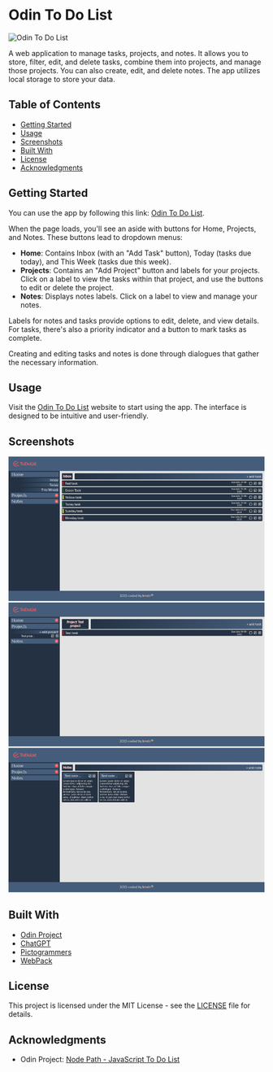 # Odin To Do List

![Odin To Do List](https://hrv3str.github.io/odin-to-do-list/assets/images/logo.png)

A web application to manage tasks, projects, and notes. It allows you to store, filter, edit, and delete tasks, combine them into projects, and manage those projects. You can also create, edit, and delete notes. The app utilizes local storage to store your data.

## Table of Contents

- [Getting Started](#getting-started)
- [Usage](#usage)
- [Screenshots](#screenshots)
- [Built With](#built-with)
- [License](#license)
- [Acknowledgments](#acknowledgments)

## Getting Started

You can use the app by following this link: [Odin To Do List](https://hrv3str.github.io/odin-to-do-list/).

When the page loads, you'll see an aside with buttons for Home, Projects, and Notes. These buttons lead to dropdown menus:

- **Home**: Contains Inbox (with an "Add Task" button), Today (tasks due today), and This Week (tasks due this week).
- **Projects**: Contains an "Add Project" button and labels for your projects. Click on a label to view the tasks within that project, and use the buttons to edit or delete the project.
- **Notes**: Displays notes labels. Click on a label to view and manage your notes.

Labels for notes and tasks provide options to edit, delete, and view details. For tasks, there's also a priority indicator and a button to mark tasks as complete.

Creating and editing tasks and notes is done through dialogues that gather the necessary information.

## Usage

Visit the [Odin To Do List](https://hrv3str.github.io/odin-to-do-list/) website to start using the app. The interface is designed to be intuitive and user-friendly.

## Screenshots

![Screenshot 1](./screenshots/Screenshot%201.png)
![Screenshot 2](./screenshots/Screenshot%202.png)
![Screenshot 3](./screenshots/Screenshot%203.png)

## Built With

- [Odin Project](https://www.theodinproject.com/)
- [ChatGPT](https://chat.openai.com/)
- [Pictogrammers](https://pictogrammers.com/)
- [WebPack](https://webpack.js.org/)

## License

This project is licensed under the MIT License - see the [LICENSE](LICENSE) file for details.

## Acknowledgments

- Odin Project: [Node Path - JavaScript To Do List](https://www.theodinproject.com/lessons/node-path-javascript-todo-list)
